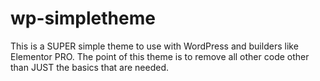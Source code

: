 # wp-simpletheme
This is a SUPER simple theme to use with WordPress and builders like Elementor PRO. The point of this theme is to remove all other code other than JUST the basics that are needed. 
